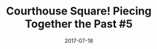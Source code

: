 ---
_schema: default
title: 'Courthouse Square! Piecing Together the Past #5'
link: https://www.geocaching.com/geocache/GC73RQ1_courthouse-square-piecing-together-the-past-5
owner: STEARanger
date: 2017-07-18
log_type: Found it
display_coords: N 41° 24.500' W 075° 39.654'
latitude: '41.408333'
longitude: '-75.660900'
first_stage: false
bogus: false
zhanna_log:  >-
  Hi STEARanger!


  On today’s walk I wandered over to Courthouse Square to continue my hunt for the puzzle pieces in this series. The coordinates weren’t of much help here, so I admit to using the hint, which made this a pretty easy find. Retrieving the cache container required stealth since the area was so busy this afternoon. Everything is in good condition. Thanks for the hunt!


  Zhanna
post_id: 10819
---
